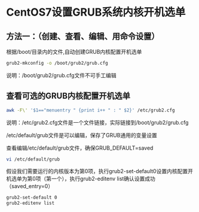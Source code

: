 # CentOS7设置GRUB系统内核开机选单
## 方法一：（创建、查看、编辑、用命令设置）
根据/boot/目录内的文件,自动创建GRUB内核配置开机选单
```sh
grub2-mkconfig -o /boot/grub2/grub.cfg
```
说明：/boot/grub2/grub.cfg文件不可手工编辑

## 查看可选的GRUB内核配置开机选单
```sh
awk -F\' '$1=="menuentry " {print i++ " : " $2}' /etc/grub2.cfg
```
说明：/etc/grub2.cfg文件是一个文件链接，实际链接到/boot/grub2/grub.cfg

/etc/default/grub文件是可以编辑，保存了GRUB通用的变量设置

查看编辑/etc/default/grub文件，确保GRUB_DEFAULT=saved
```sh
vi /etc/default/grub
```

假设我们需要运行的内核版本为第0项，执行grub2-set-default0设置内核配置开机选单为第0项（第一个），执行grub2-editenv list确认设置成功（saved_entry=0）
```sh
grub2-set-default 0
grub2-editenv list
```